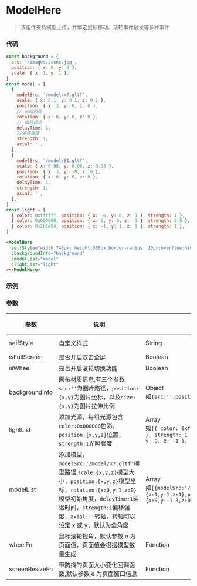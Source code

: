 # ModelHere

> 该组件支持模型上传，并绑定鼠标移动、滚轮事件触发等多种事件

### 代码

```javascript
const background = {
  src: '/images/scene.jpg',
  position: { x: 0, y: 0 },
  scale: { x: 1, y: 1 },
}
const model = [
  {
    modelSrc: '/model/x7.gltf',
    scale: { x: 0.1, y: 0.1, z: 0.1 },
    position: { x: 3, y: 0, z: 0 },
    // 初始角度
    rotation: { x: 0, y: 0, z: 0 },
    // 偏移延迟
    delayTime: 1,
    //偏移强度
    strength: 1,
    axial: '',
  },
  {
    modelSrc: '/model/B1.gltf',
    scale: { x: 0.08, y: 0.08, z: 0.08 },
    position: { x: 3, y: -8, z: 0 },
    rotation: { x: 0, y: 0, z: 0 },
    delayTime: 1,
    strength: 1,
    axial: '',
  },
]
const light = [
  { color: 0xffffff, position: { x: -6, y: 0, z: 1 }, strength: 1 },
  { color: 0x000000, position: { x: 0, y: 0, z: -1 }, strength: 0.5 },
  { color: 0x2b1e54, position: { x: -1, y: 1, z: 1 }, strength: 1 },
]
```

```html
<ModelHere
  selfStyle="width:740px; height:356px;border-radius: 10px;overflow:hidden"
  :backgroundInfo="background"
  :modelList="model"
  :lightList="light"
></ModelHere>
```

### 示例

<ClientOnly>
<ModelHere></ModelHere>
</ClientOnly>

### 参数

| 参数           | 说明                                                                                                                                                                                                                                    | 类型                                                                                                                                                  | 是否必要 | 默认值                                      |
| -------------- | --------------------------------------------------------------------------------------------------------------------------------------------------------------------------------------------------------------------------------------- | ----------------------------------------------------------------------------------------------------------------------------------------------------- | -------- | ------------------------------------------- |
| selfStyle      | 自定义样式                                                                                                                                                                                                                              | String                                                                                                                                                | false    | 'position:absolute;top:0;left:0;z-index=-1' |
| isFullScreen   | 是否开启双击全屏                                                                                                                                                                                                                        | Boolean                                                                                                                                               | false    | false                                       |
| isWheel        | 是否开启滚轮切换功能                                                                                                                                                                                                                    | Boolean                                                                                                                                               | false    | true                                        |
| backgroundInfo | 画布材质信息,有三个参数`src:''`为图片路径，`position:{x,y}`为图片坐标，以及`size:{x,y}`为图片拉伸比例                                                                                                                                   | Object<br/>如`{src:'',position:{x:0,y:0},size:{x:1,y:1}}`                                                                                             | false    | -                                           |
| lightList      | 添加光源，每组光源包含`color:0x000000`色彩，`position:{x,y,z}`位置，`strength:1`光照强度                                                                                                                                                | Array<br/>如`[{ color: 0xffffff, position: { x: -6, y: 0, z: 1 }, strength: 1 },{ color: 0x000000, position: { x: 0, y: 0, z: -1 }, strength: 0.5 }]` | false    | -                                           |
| modelList      | 添加模型，`modelSrc:'/model/x7.gltf'`模型路径,`scale:{x,y,z}`模型大小，`position:{x,y,z}`模型坐标，`rotation:{x:0,y:1,z:0}`模型初始角度，`delayTime:1`延迟时间，`strength:1`偏移强度，`axial:''`转轴，转轴可以设定 x 或 y，默认为全角度 | Array<br/>如`[{modelSrc:'/model/x7.gltf',scale:{x:1,y:1,z:1},position:{x:1,y:0,z:0},rotation:{x:0,y:-1.3,z:0},delayTime:1,strength:'1',axial:'x'}]`   | true     | -                                           |
| wheelFn        | 鼠标滚轮视角，默认参数 e 为页面值，页面值会根据模型数量生成                                                                                                                                                                             | Function                                                                                                                                              | false    | -                                           |
| screenResizeFn | 带防抖的页面大小变化回调函数,默认参数 e 为页面窗口信息                                                                                                                                                                                  | Function                                                                                                                                              | false    | -                                           |
